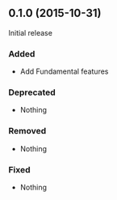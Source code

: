 ## 0.1.0 (2015-10-31)

Initial release

### Added

- Add Fundamental features

### Deprecated

- Nothing

### Removed

- Nothing

### Fixed

- Nothing
